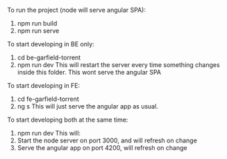 To run the project (node will serve angular SPA):
1. npm run build
2. npm run serve


To start developing in BE only:
1. cd be-garfield-torrent
2. npm run dev
This will restart the server every time something changes inside this folder. 
This wont serve the angular SPA

To start developing in FE:
1. cd fe-garfield-torrent
2. ng s
This will just serve the angular app as usual.

To start developing both at the same time:
1. npm run dev
This will:
  1. Start the node server on port 3000, and will refresh on change
  2. Serve the angular app on port 4200, will refresh on change
